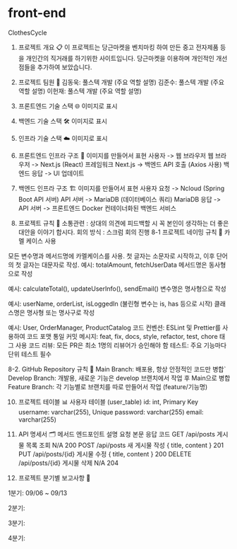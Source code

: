 # front-end

ClothesCycle
1. 프로젝트 개요 📋
이 프로젝트는 당근마켓을 벤치마킹 하여 만든 중고 전자제품 등을 개인간의 직거래를 하기위한 사이트입니다. 당근마켓을 이용하며 개인적인 개선점들을 추가하여 보았습니다.

2. 프로젝트 팀원 👥
김동욱: 풀스텍 개발 (주요 역할 설명)
김준수: 풀스텍 개발 (주요 역할 설명)
이헌재: 풀스텍 개발 (주요 역할 설명)
3. 프론트엔드 기술 스택 🌐
이미지로 표시
4. 백엔드 기술 스택 🛠
이미지로 표시
5. 인프라 기술 스택 ☁️
이미지로 표시
6. 프론트엔드 인프라 구조 📐
이미지를 만들어서 표현
사용자 -> 웹 브라우저
웹 브라우저 -> Next.js (React) 프레임워크
Next.js -> 백엔드 API 호출 (Axios 사용)
백엔드 응답 -> UI 업데이트
7. 백엔드 인프라 구조 🏗
이미지를 만들어서 표현
사용자 요청 -> Ncloud (Spring Boot API 서버)
API 서버 -> MariaDB (데이터베이스 쿼리)
MariaDB 응답 -> API 서버 -> 프론트엔드
Docker 컨테이너화된 백엔드 서비스
8. 프로젝트 규칙 📏
소통관련 : 상대의 의견에 피드백할 시 꼭 본인이 생각하는 더 좋은 대안을 이야기 합시다.
회의 방식 : 스크럼 회의 진행
8-1 프로젝트 네이밍 규칙 📂
카멜 케이스 사용

모든 변수명과 메서드명에 카멜케이스를 사용.
첫 글자는 소문자로 시작하고, 이후 단어의 첫 글자는 대문자로 작성.
예시: totalAmount, fetchUserData
메서드명은 동사형으로 작성

예시: calculateTotal(), updateUserInfo(), sendEmail()
변수명은 명사형으로 작성

예시: userName, orderList, isLoggedIn (불린형 변수는 is, has 등으로 시작)
클래스명은 명사형 또는 명사구로 작성

예시: User, OrderManager, ProductCatalog
코드 컨벤션: ESLint 및 Prettier를 사용하여 코드 포맷 통일
커밋 메시지: feat, fix, docs, style, refactor, test, chore 태그 사용
코드 리뷰: 모든 PR은 최소 1명의 리뷰어가 승인해야 함
테스트: 주요 기능마다 단위 테스트 필수

8-2. GitHub Repository 규칙 📂
Main Branch: 배포용, 항상 안정적인 코드만 병합`
Develop Branch: 개발용, 새로운 기능은 develop 브랜치에서 작업 후 Main으로 병합
Feature Branch: 각 기능별로 브랜치를 따로 만들어서 작업 (feature/기능명)

10. 프로젝트 테이블 📊
사용자 테이블 (user_table)
id: int, Primary Key
username: varchar(255), Unique
password: varchar(255)
email: varchar(255)

11. API 명세서 🗂
메서드   엔드포인트   설명   요청 본문   응답 코드
GET   /api/posts   게시물 목록 조회   N/A   200
POST   /api/posts   새 게시물 작성   { title, content }   201
PUT   /api/posts/{id}   게시물 수정   { title, content }   200
DELETE   /api/posts/{id}   게시물 삭제   N/A   204

12. 프로젝트 분기별 보고사항 📅

1분기:
09/06 ~ 09/13

2분기:

3분기:

4분기:
